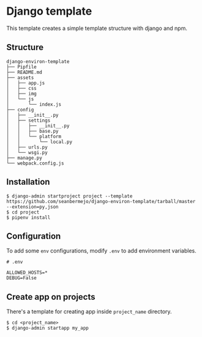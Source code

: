 # Django template

This template creates a simple template structure with django and npm.

## Structure

```
django-environ-template
├── Pipfile
├── README.md
├── assets
│   ├── app.js
│   ├── css
│   ├── img
│   └── js
│       └── index.js
├── config
│   ├── __init__.py
│   ├── settings
│   │   ├── __init__.py
│   │   ├── base.py
│   │   └── platform
│   │       └── local.py
│   ├── urls.py
│   └── wsgi.py
├── manage.py
└── webpack.config.js
```

## Installation

```
$ django-admin startproject project --template https://github.com/seanbermejo/django-environ-template/tarball/master --extension=py,json
$ cd project
$ pipenv install
```

## Configuration

To add some `env` configurations, modify `.env` to add environment variables.

```
# .env

ALLOWED_HOSTS=*
DEBUG=False
```

## Create app on projects

There's a template for creating app inside `project_name` directory.
```
$ cd <project_name>
$ django-admin startapp my_app
```
